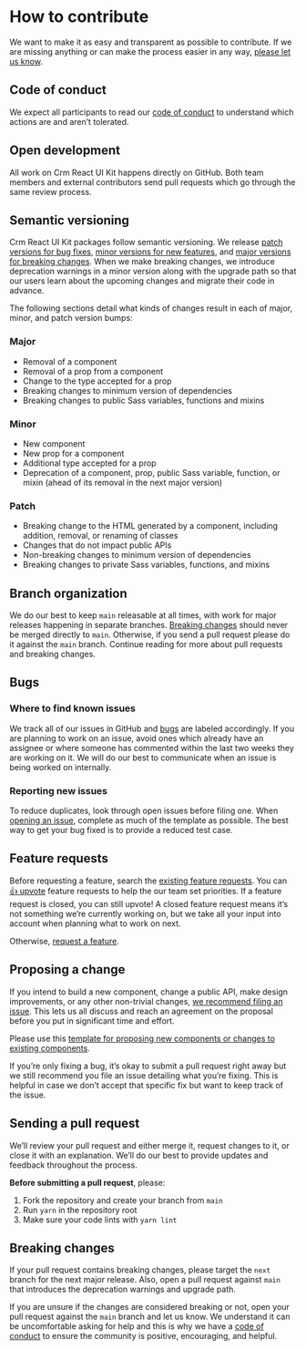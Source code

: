# How to contribute

We want to make it as easy and transparent as possible to contribute. If we are missing anything or can make the process easier in any way, [please let us know](mailto:npm@kommo.com).

## Code of conduct

We expect all participants to read our [code of conduct](./CODE_OF_CONDUCT.md) to understand which actions are and aren’t tolerated.

## Open development

All work on Crm React UI Kit happens directly on GitHub. Both team members and external contributors send pull requests which go through the same review process.

## Semantic versioning

Crm React UI Kit packages follow semantic versioning. We release [patch versions for bug fixes](./CONTRIBUTING.md#patch), [minor versions for new features](./CONTRIBUTING.md#minor), and [major versions for breaking changes](./CONTRIBUTING.md#major). When we make breaking changes, we introduce deprecation warnings in a minor version along with the upgrade path so that our users learn about the upcoming changes and migrate their code in advance.

The following sections detail what kinds of changes result in each of major, minor, and patch version bumps:

### Major

- Removal of a component
- Removal of a prop from a component
- Change to the type accepted for a prop
- Breaking changes to minimum version of dependencies
- Breaking changes to public Sass variables, functions and mixins

### Minor

- New component
- New prop for a component
- Additional type accepted for a prop
- Deprecation of a component, prop, public Sass variable, function, or mixin (ahead of its removal in the next major version)

### Patch

- Breaking change to the HTML generated by a component, including addition, removal, or renaming of classes
- Changes that do not impact public APIs
- Non-breaking changes to minimum version of dependencies
- Breaking changes to private Sass variables, functions, and mixins

## Branch organization

We do our best to keep `main` releasable at all times, with work for major releases happening in separate branches. [Breaking changes](./CONTRIBUTING.md#major) should never be merged directly to `main`. Otherwise, if you send a pull request please do it against the `main` branch. Continue reading for more about pull requests and breaking changes.

## Bugs

### Where to find known issues

We track all of our issues in GitHub and [bugs](https://github.com/kommo-crm/crm-react-ui-kit/labels/Bug) are labeled accordingly. If you are planning to work on an issue, avoid ones which already have an assignee or where someone has commented within the last two weeks they are working on it. We will do our best to communicate when an issue is being worked on internally.

### Reporting new issues

To reduce duplicates, look through open issues before filing one. When [opening an issue](https://github.com/kommo-crm/crm-react-ui-kit/issues/new?template=ISSUE.yml), complete as much of the template as possible. The best way to get your bug fixed is to provide a reduced test case.

## Feature requests

Before requesting a feature, search the [existing feature requests](https://github.com/kommo-crm/crm-react-ui-kit/issues). You can [👍 upvote](https://help.github.com/articles/about-conversations-on-github/) feature requests to help the our team set priorities. If a feature request is closed, you can still upvote! A closed feature request means it’s not something we’re currently working on, but we take all your input into account when planning what to work on next.

Otherwise, [request a feature](https://github.com/kommo-crm/crm-react-ui-kit/issues/new?labels=Feature+request&template=FEATURE_REQUEST.yml).

## Proposing a change

If you intend to build a new component, change a public API, make design improvements, or any other non-trivial changes, [we recommend filing an issue](https://github.com/kommo-crm/crm-react-ui-kit/issues/new?labels=Feature+request&template=FEATURE_REQUEST.yml). This lets us all discuss and reach an agreement on the proposal before you put in significant time and effort.

Please use this [template for proposing new components or changes to existing components](https://github.com/kommo-crm/crm-react-ui-kit/issues/new?labels=Component&template=NEW_COMPONENT.yml).

If you’re only fixing a bug, it’s okay to submit a pull request right away but we still recommend you file an issue detailing what you’re fixing. This is helpful in case we don’t accept that specific fix but want to keep track of the issue.

## Sending a pull request

We’ll review your pull request and either merge it, request changes to it, or close it with an explanation. We’ll do our best to provide updates and feedback throughout the process.

**Before submitting a pull request**, please:

1. Fork the repository and create your branch from `main`
2. Run `yarn` in the repository root
3. Make sure your code lints with `yarn lint`

## Breaking changes

If your pull request contains breaking changes, please target the `next` branch for the next major release. Also, open a pull request against `main` that introduces the deprecation warnings and upgrade path.

If you are unsure if the changes are considered breaking or not, open your pull request against the `main` branch and let us know. We understand it can be uncomfortable asking for help and this is why we have a [code of conduct](./CODE_OF_CONDUCT.md) to ensure the community is positive, encouraging, and helpful.

